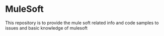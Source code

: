 # MuleSoft
This repository is to provide the mule soft related info and code samples to issues and basic knowledge of mulesoft
